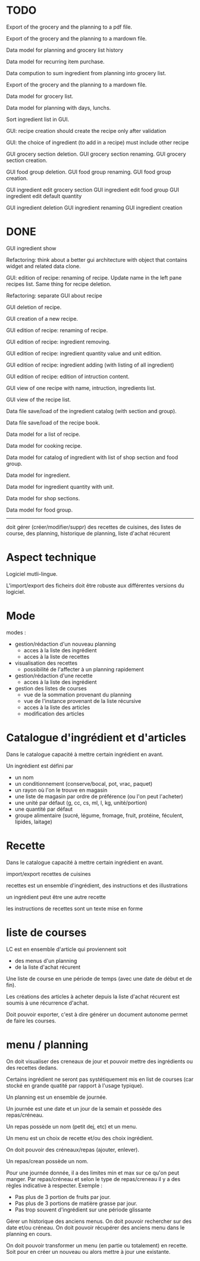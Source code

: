 

TODO
=====

Export of the grocery and the planning to a pdf file.

Export of the grocery and the planning to a mardown file.

Data model for planning and grocery list history

Data model for recurring item purchase.

Data compution to sum ingredient from planning into grocery list.

Export of the grocery and the planning to a mardown file.

Data model for grocery list.

Data model for planning with days, lunchs.

Sort ingredient list in GUI.

GUI: recipe creation should create the recipe only after validation

GUI: the choice of ingredient (to add in a recipe) must include other recipe

GUI grocery section deletion.
GUI grocery section renaming.
GUI grocery section creation.

GUI food group deletion.
GUI food group renaming.
GUI food group creation.

GUI ingredient edit grocery section
GUI ingredient edit food group
GUI ingredient edit default quantity

GUI ingredient deletion
GUI ingredient renaming
GUI ingredient creation


DONE
=====

GUI ingredient show

Refactoring: think about a better gui architecture with object that contains
widget and related data clone.

GUI: edition of recipe: renaming of recipe. Update name in the left pane
recipes list. Same thing for recipe deletion.

Refactoring: separate GUI about recipe

GUI deletion of recipe.

GUI creation of a new recipe.

GUI edition of recipe: renaming of recipe.

GUI edition of recipe: ingredient removing.

GUI edition of recipe: ingredient quantity value and unit edition.

GUI edition of recipe: ingredient adding (with listing of all ingredient)

GUI edition of recipe: edition of intruction content.

GUI view of one recipe with name, intruction, ingredients list.

GUI view of the recipe list.

Data file save/load of the ingredient catalog (with section and group).

Data file save/load of the recipe book.

Data model for a list of recipe.

Data model for cooking recipe.

Data model for catalog of ingredient with list of shop section and food group.

Data model for ingredient.

Data model for ingredient quantity with unit.

Data model for shop sections.

Data model for food group.


-------------------------------------


doit gérer (créer/modifier/suppr) des recettes de cuisines, des listes de course, des planning, historique de planning, liste d'achat récurent



Aspect technique
==================

Logiciel mutli-lingue.

L'import/export des ficheirs doit être robuste aux différentes versions du logiciel.


Mode
=========

modes :

* gestion/rédaction d'un nouveau planning
    * acces à la liste des ingrédient
    * acces à la liste de recettes
* visualisation des recettes
    * possibilité de l'affecter à un planning rapidement
* gestion/rédaction d'une recette
    * acces à la liste des ingrédient
* gestion des listes de courses
    * vue de la sommation provenant du planning
    * vue de l'instance provenant de la liste récursive
    * acces à la liste des articles
    * modification des articles




Catalogue d'ingrédient et d'articles
======================================

Dans le catalogue capacité à mettre certain ingrédient en avant.

Un ingrédient est défini par

* un nom
* un conditionnement (conserve/bocal, pot, vrac, paquet) 
* un rayon où l'on le trouve en magasin
* une liste de magasin par ordre de préférence (ou l'on peut l'acheter)
* une unité par défaut (g, cc, cs, ml, l, kg, unité/portion)
* une quantité par défaut
* groupe alimentaire (sucré, légume, fromage, fruit, protéine, féculent, lipides, laitage)



Recette
=====================

Dans le catalogue capacité à mettre certain ingrédient en avant.

import/export recettes de cuisines

recettes est un ensemble d'ingrédient, des instructions et des illustrations

un ingrédient peut être une autre recette

les instructions de recettes sont un texte mise en forme



liste de courses
=================================
LC est en ensemble d'article qui proviennent soit

* des menus d'un planning
* de la liste d'achat récurent

Une liste de course en une période de temps (avec une date de début et de fin).

Les créations des articles à acheter depuis la liste d'achat récurent est soumis à une récurrence d'achat.

Doit pouvoir exporter, c'est à dire générer un document autonome permet de faire les courses.





menu / planning
==================

On doit visualiser des creneaux de jour et pouvoir mettre des ingrédients ou des
recettes dedans.

Certains ingrédient ne seront pas systétiquement mis en list de courses (car stocké
en grande quatité par rapport à l'usage typique).

Un planning est un ensemble de journée.

Un journée est une date et un jour de la semain et possède des repas/créneau.

Un repas possède un nom (petit dej, etc) et un menu.

Un menu est un choix de recette et/ou des choix ingrédient.

On doit pouvoir des créneaux/repas (ajouter, enlever).

Un repas/crean possède un nom.

Pour une journée donnée, il a des limites min et max sur ce qu'on peut manger.
Par repas/créneau et selon le type de repas/creneau il y a des règles indicative à respecter.
Exemple :

* Pas plus de 3 portion de fruits par jour.
* Pas plus de 3 portions de matière grasse par jour.
* Pas trop souvent d'ingrédient sur une période glissante

Gérer un historique des anciens menus. On doit pouvoir rechercher sur des date et/ou créneau.
On doit pouvoir récupérer des anciens menu dans le planning en cours.

On doit pouvoir transformer un menu (en partie ou totalement) en recette. Soit pour en créer
un nouveau ou alors mettre à jour une existante.


